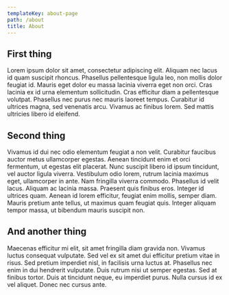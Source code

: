 ```yaml
---
templateKey: about-page
path: /about
title: About
---
```

## First thing

Lorem ipsum dolor sit amet, consectetur adipiscing elit. Aliquam nec lacus id quam suscipit rhoncus. Phasellus pellentesque ligula leo, non mollis dolor feugiat id. Mauris eget dolor eu massa lacinia viverra eget non orci. Cras lacinia ex id urna elementum sollicitudin. Cras efficitur diam a pellentesque volutpat. Phasellus nec purus nec mauris laoreet tempus. Curabitur id ultrices magna, sed venenatis arcu. Vivamus ac finibus lorem. Sed mattis ultricies libero id eleifend.

## Second thing

Vivamus id dui nec odio elementum feugiat a non velit. Curabitur faucibus auctor metus ullamcorper egestas. Aenean tincidunt enim et orci fermentum, ut egestas elit placerat. Nunc suscipit libero id ipsum tincidunt, vel auctor ligula viverra. Vestibulum odio lorem, rutrum lacinia maximus eget, ullamcorper in ante. Nam fringilla viverra commodo. Phasellus id velit lacus. Aliquam ac lacinia massa. Praesent quis finibus eros. Integer id ultrices quam. Aenean id lorem efficitur, feugiat enim mollis, semper diam. Mauris pretium ante tellus, ut maximus quam feugiat quis. Integer aliquam tempor massa, ut bibendum mauris suscipit non.

## And another thing

Maecenas efficitur mi elit, sit amet fringilla diam gravida non. Vivamus luctus consequat vulputate. Sed vel ex sit amet dui efficitur pretium vitae in risus. Sed pretium imperdiet nisl, in facilisis urna luctus at. Phasellus nec enim in dui hendrerit vulputate. Duis rutrum nisi ut semper egestas. Sed at finibus tortor. Duis at tincidunt neque, eu imperdiet purus. Nulla cursus id ex vel aliquet. Donec nec cursus ante.